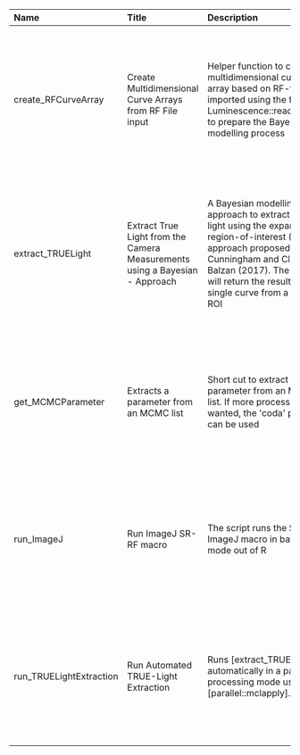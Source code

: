 

| Name                    | Title                                                                           | Description                                                                                                                                                                                                                                 | Version | m.Date | m.Time | Author                                                                                                              | Citation                                                                                                                                                                                                                                                                                                |
|:------------------------|:--------------------------------------------------------------------------------|:--------------------------------------------------------------------------------------------------------------------------------------------------------------------------------------------------------------------------------------------|:--------|:-------|:-------|:--------------------------------------------------------------------------------------------------------------------|:--------------------------------------------------------------------------------------------------------------------------------------------------------------------------------------------------------------------------------------------------------------------------------------------------------|
| create_RFCurveArray     | Create Multidimensional Curve Arrays from RF File input                         | Helper function to create a multidimensional curve array based on RF-file input imported using the function  Luminescence::read_RF2R()  to prepare the Bayesian modelling process                                                           | 0.1.0   | NA     | NA     | Sebastian Kreutzer, Geography & Earth Sciences, Aberystwyth University (United Kingdom) -  , RLum Developer Team | Kreutzer, S., 2021. create_RFCurveArray(): Create Multidimensional Curve Arrays from RF File input. Function version 0.1.0. In: Kreutzer, S., Mittelstrass, D., 2021. RLumSTARR: Spatially Resolved Radiofluorescence Analysis (EXPERIMENTAL PACKAGE). R package version 0.1.0.9000-79.                 |
| extract_TRUELight       | Extract True Light from the Camera Measurements using a Bayesian -  Approach | A Bayesian modelling approach to extract the true light using the expanding region-of-interest (ROI) approach proposed by Cunningham and Clark-Balzan (2017). The function will return the results for a  single  curve from a  single  ROI | 0.1.0   | NA     | NA     | Sebastian Kreutzer, Geography & Earth Sciences, Aberystwyth University (United Kingdom) -  , RLum Developer Team | Kreutzer, S., 2021. extract_TRUELight(): Extract True Light from the Camera Measurements using a Bayesian Approach. Function version 0.1.0. In: Kreutzer, S., Mittelstrass, D., 2021. RLumSTARR: Spatially Resolved Radiofluorescence Analysis (EXPERIMENTAL PACKAGE). R package version 0.1.0.9000-79. |
| get_MCMCParameter       | Extracts a parameter from an MCMC list                                          | Short cut to extract a parameter from an MCMC list. If more processing is wanted, the  'coda'  package can be used                                                                                                                          | 0.1.0   | NA     | NA     | Sebastian Kreutzer, Geography & Earth Sciences, Aberystwyth University (United Kingdom) -  , RLum Developer Team | Kreutzer, S., 2021. get_MCMCParameter(): Extracts a parameter from an MCMC list. Function version 0.1.0. In: Kreutzer, S., Mittelstrass, D., 2021. RLumSTARR: Spatially Resolved Radiofluorescence Analysis (EXPERIMENTAL PACKAGE). R package version 0.1.0.9000-79.                                    |
| run_ImageJ              | Run ImageJ SR-RF macro                                                          | The script runs the SR-RF ImageJ macro in batch mode out of R                                                                                                                                                                               | 0.1.0   | NA     | NA     | Sebastian Kreutzer, Geography & Earth Sciences, Aberystwyth University (United Kingdom) -  , RLum Developer Team | Kreutzer, S., 2021. run_ImageJ(): Run ImageJ SR-RF macro. Function version 0.1.0. In: Kreutzer, S., Mittelstrass, D., 2021. RLumSTARR: Spatially Resolved Radiofluorescence Analysis (EXPERIMENTAL PACKAGE). R package version 0.1.0.9000-79.                                                           |
| run_TRUELightExtraction | Run Automated TRUE-Light Extraction                                             | Runs [extract_TRUELight] automatically in a parallel processing mode using [parallel::mclapply].                                                                                                                                            | 0.1.0   | NA     | NA     | Sebastian Kreutzer, Geography & Earth Sciences, Aberystwyth University (United Kingdom) -  , RLum Developer Team | Kreutzer, S., 2021. run_TRUELightExtraction(): Run Automated TRUE-Light Extraction. Function version 0.1.0. In: Kreutzer, S., Mittelstrass, D., 2021. RLumSTARR: Spatially Resolved Radiofluorescence Analysis (EXPERIMENTAL PACKAGE). R package version 0.1.0.9000-79.                                 |


